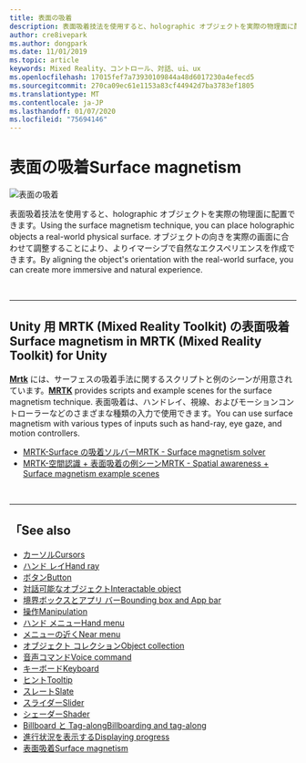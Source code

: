 ```yaml
---
title: 表面の吸着
description: 表面吸着技法を使用すると、holographic オブジェクトを実際の物理面に配置できます。
author: cre8ivepark
ms.author: dongpark
ms.date: 11/01/2019
ms.topic: article
keywords: Mixed Reality、コントロール、対話、ui、ux
ms.openlocfilehash: 17015fef7a73930109844a48d6017230a4efecd5
ms.sourcegitcommit: 270ca09ec61e1153a83cf44942d7ba3783ef1805
ms.translationtype: MT
ms.contentlocale: ja-JP
ms.lasthandoff: 01/07/2020
ms.locfileid: "75694146"
---
```

# <a name="surface-magnetism"></a><span data-ttu-id="ce62f-104">表面の吸着</span><span class="sxs-lookup"><span data-stu-id="ce62f-104">Surface magnetism</span></span>

![表面の吸着](images/UX/MRTK_SurfaceMagnetism.gif)

<span data-ttu-id="ce62f-106">表面吸着技法を使用すると、holographic オブジェクトを実際の物理面に配置できます。</span><span class="sxs-lookup"><span data-stu-id="ce62f-106">Using the surface magnetism technique, you can place holographic objects a real-world physical surface.</span></span> <span data-ttu-id="ce62f-107">オブジェクトの向きを実際の画面に合わせて調整することにより、よりイマーシブで自然なエクスペリエンスを作成できます。</span><span class="sxs-lookup"><span data-stu-id="ce62f-107">By aligning the object's orientation with the real-world surface, you can create more immersive and natural experience.</span></span>

<br>

---

## <a name="surface-magnetism-in-mrtk-mixed-reality-toolkit-for-unity"></a><span data-ttu-id="ce62f-108">Unity 用 MRTK (Mixed Reality Toolkit) の表面吸着</span><span class="sxs-lookup"><span data-stu-id="ce62f-108">Surface magnetism in MRTK (Mixed Reality Toolkit) for Unity</span></span>
<span data-ttu-id="ce62f-109">**[Mrtk](https://github.com/Microsoft/MixedRealityToolkit-Unity)** には、サーフェスの吸着手法に関するスクリプトと例のシーンが用意されています。</span><span class="sxs-lookup"><span data-stu-id="ce62f-109">**[MRTK](https://github.com/Microsoft/MixedRealityToolkit-Unity)** provides scripts and example scenes for the surface magnetism technique.</span></span> <span data-ttu-id="ce62f-110">表面吸着は、ハンドレイ、視線、およびモーションコントローラーなどのさまざまな種類の入力で使用できます。</span><span class="sxs-lookup"><span data-stu-id="ce62f-110">You can use surface magnetism with various types of inputs such as hand-ray, eye gaze, and motion controllers.</span></span>

* [<span data-ttu-id="ce62f-111">MRTK-Surface の吸着ソルバー</span><span class="sxs-lookup"><span data-stu-id="ce62f-111">MRTK - Surface magnetism solver</span></span>](https://microsoft.github.io/MixedRealityToolkit-Unity/Documentation/README_Solver.html#surfacemagnetism)
* [<span data-ttu-id="ce62f-112">MRTK-空間認識 + 表面吸着の例シーン</span><span class="sxs-lookup"><span data-stu-id="ce62f-112">MRTK - Spatial awareness + Surface magnetism example scenes</span></span>](https://github.com/microsoft/MixedRealityToolkit-Unity/blob/mrtk_development/Assets/MixedRealityToolkit.Examples/Demos/Solvers/Scenes/SurfaceMagnetismSpatialAwarenessExample.unity)


<br>

---

## <a name="see-also"></a><span data-ttu-id="ce62f-113">「</span><span class="sxs-lookup"><span data-stu-id="ce62f-113">See also</span></span>

* [<span data-ttu-id="ce62f-114">カーソル</span><span class="sxs-lookup"><span data-stu-id="ce62f-114">Cursors</span></span>](cursors.md)
* [<span data-ttu-id="ce62f-115">ハンド レイ</span><span class="sxs-lookup"><span data-stu-id="ce62f-115">Hand ray</span></span>](point-and-commit.md)
* [<span data-ttu-id="ce62f-116">ボタン</span><span class="sxs-lookup"><span data-stu-id="ce62f-116">Button</span></span>](button.md)
* [<span data-ttu-id="ce62f-117">対話可能なオブジェクト</span><span class="sxs-lookup"><span data-stu-id="ce62f-117">Interactable object</span></span>](interactable-object.md)
* [<span data-ttu-id="ce62f-118">境界ボックスとアプリ バー</span><span class="sxs-lookup"><span data-stu-id="ce62f-118">Bounding box and App bar</span></span>](app-bar-and-bounding-box.md)
* [<span data-ttu-id="ce62f-119">操作</span><span class="sxs-lookup"><span data-stu-id="ce62f-119">Manipulation</span></span>](direct-manipulation.md)
* [<span data-ttu-id="ce62f-120">ハンド メニュー</span><span class="sxs-lookup"><span data-stu-id="ce62f-120">Hand menu</span></span>](hand-menu.md)
* [<span data-ttu-id="ce62f-121">メニューの近く</span><span class="sxs-lookup"><span data-stu-id="ce62f-121">Near menu</span></span>](near-menu.md)
* [<span data-ttu-id="ce62f-122">オブジェクト コレクション</span><span class="sxs-lookup"><span data-stu-id="ce62f-122">Object collection</span></span>](object-collection.md)
* [<span data-ttu-id="ce62f-123">音声コマンド</span><span class="sxs-lookup"><span data-stu-id="ce62f-123">Voice command</span></span>](voice-input.md)
* [<span data-ttu-id="ce62f-124">キーボード</span><span class="sxs-lookup"><span data-stu-id="ce62f-124">Keyboard</span></span>](keyboard.md)
* [<span data-ttu-id="ce62f-125">ヒント</span><span class="sxs-lookup"><span data-stu-id="ce62f-125">Tooltip</span></span>](tooltip.md)
* [<span data-ttu-id="ce62f-126">スレート</span><span class="sxs-lookup"><span data-stu-id="ce62f-126">Slate</span></span>](slate.md)
* [<span data-ttu-id="ce62f-127">スライダー</span><span class="sxs-lookup"><span data-stu-id="ce62f-127">Slider</span></span>](slider.md)
* [<span data-ttu-id="ce62f-128">シェーダー</span><span class="sxs-lookup"><span data-stu-id="ce62f-128">Shader</span></span>](shader.md)
* [<span data-ttu-id="ce62f-129">Billboard と Tag-along</span><span class="sxs-lookup"><span data-stu-id="ce62f-129">Billboarding and tag-along</span></span>](billboarding-and-tag-along.md)
* [<span data-ttu-id="ce62f-130">進行状況を表示する</span><span class="sxs-lookup"><span data-stu-id="ce62f-130">Displaying progress</span></span>](progress.md)
* [<span data-ttu-id="ce62f-131">表面吸着</span><span class="sxs-lookup"><span data-stu-id="ce62f-131">Surface magnetism</span></span>](surface-magnetism.md)
